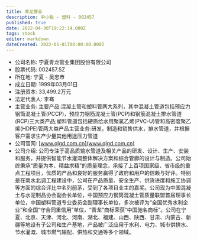 ```yaml
---
title: 青龙管业
description: 中小板 - 塑料 - 002457
published: true
date: 2022-04-30T19:22:14.000Z
tags: stock
editor: markdown
dateCreated: 2022-01-01T00:00:00.000Z
---
```


- 公司名称: 宁夏青龙管业集团股份有限公司
- 股票代码: 002457.SZ
- 所在地: 宁夏 - 吴忠市
- 成立日期: 1999年03月01日
- 注册资本: 33,499.2万元
- 法定代表人: 李骞
- 主营业务: 主要产品:混凝土管和塑料管两大系列，其中混凝土管道包括预应力钢筒混凝土管(PCCP)，预应力钢筋混凝土管(PCP)和钢筋混凝土排水管道(RCP)三大类产品;塑料管道包括硬质给水用聚氯乙烯(PVC-U)管和高密度聚乙烯(HDPE)管两大类产品主营业务:研发，制造和销售供水，排水管道，并根据客户需求生产少量其他用途压力管道
- 公司官网: [www.qlgd.com.cn](www.qlgd.com.cn)
- 公司介绍: 公司专注于高品质输水管道及相关产品的研发、设计、生产、安装和服务，并提供智能节水灌溉整体解决方案和综合管廊的设计与制造。公司始终秉承“质量为本、精益求精”的质量理念，承接了上百项国家级、省市级的重点工程项目，优质的产品和良好的服务赢得了政府和用户的信赖与好评。特别是在南水北调工程建设中，公司在产品质量、安全生产、供货进度和施工协调等方面的综合评比中名列前茅，受到了各项目业主的嘉奖。公司现为中国混凝土与水泥制品协会副会长单位，中国预应力钢筒混凝土管质量联盟首届理事长单位，中国塑料管道专业委员会副理事长单位，多次被评为“全国优秀水利企业”和全国“守合同重信用”单位，“青龙”商标荣获“中国驰名商标”。公司在宁夏、北京、天津、河北、河南、湖北、福建、山西、陕西、甘肃、内蒙古、新疆等地设有子公司和生产基地，产品被广泛应用于水利、电力、城市供排水、节水灌溉、城市燃气输配、供热和交通等多个领域。


